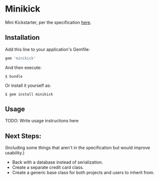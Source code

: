 # Minikick

Mini Kickstarter, per the specification [here](https://gist.github.com/ktheory/3c28ba04f4064fd9734f).

## Installation

Add this line to your application's Gemfile:

```ruby
gem 'minikick'
```

And then execute:

    $ bundle

Or install it yourself as:

    $ gem install minikick

## Usage

TODO: Write usage instructions here

## Next Steps:

(Including some things that aren't in the specification but would improve usability.)
- Back with a database instead of serialization.
- Create a separate credit card class.
- Create a generic base class for both projects and users to inherit from.
